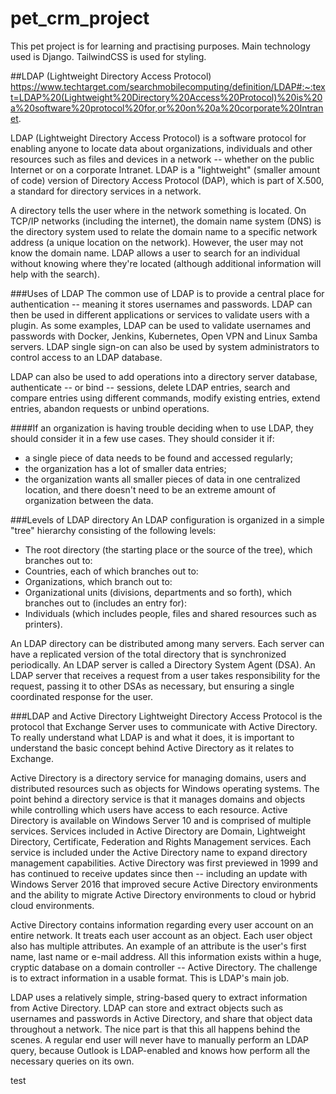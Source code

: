 # pet_crm_project
This pet project is for learning and practising purposes. Main technology used is Django.
TailwindCSS is used for styling.

##LDAP (Lightweight Directory Access Protocol)
https://www.techtarget.com/searchmobilecomputing/definition/LDAP#:~:text=LDAP%20(Lightweight%20Directory%20Access%20Protocol)%20is%20a%20software%20protocol%20for,or%20on%20a%20corporate%20Intranet.

LDAP (Lightweight Directory Access Protocol) is a software protocol for enabling anyone to locate data about organizations, individuals and other resources such as files and devices in a network -- whether on the public Internet or on a corporate Intranet. LDAP is a "lightweight" (smaller amount of code) version of Directory Access Protocol (DAP), which is part of X.500, a standard for directory services in a network.

A directory tells the user where in the network something is located. On TCP/IP networks (including the internet), the domain name system (DNS) is the directory system used to relate the domain name to a specific network address (a unique location on the network). However, the user may not know the domain name. LDAP allows a user to search for an individual without knowing where they're located (although additional information will help with the search).

###Uses of LDAP
The common use of LDAP is to provide a central place for authentication -- meaning it stores usernames and passwords. LDAP can then be used in different applications or services to validate users with a plugin. As some examples, LDAP can be used to validate usernames and passwords with Docker, Jenkins, Kubernetes, Open VPN and Linux Samba servers. LDAP single sign-on can also be used by system administrators to control access to an LDAP database.

LDAP can also be used to add operations into a directory server database, authenticate -- or bind -- sessions, delete LDAP entries, search and compare entries using different commands, modify existing entries, extend entries, abandon requests or unbind operations.

####If an organization is having trouble deciding when to use LDAP, they should consider it in a few use cases. They should consider it if:

- a single piece of data needs to be found and accessed regularly;
- the organization has a lot of smaller data entries;
- the organization wants all smaller pieces of data in one centralized location, and there doesn't need to be an extreme amount of organization between the data.

###Levels of LDAP directory
An LDAP configuration is organized in a simple "tree" hierarchy consisting of the following levels:

- The root directory (the starting place or the source of the tree), which branches out to:
- Countries, each of which branches out to:
- Organizations, which branch out to:
- Organizational units (divisions, departments and so forth), which branches out to (includes an entry for):
- Individuals (which includes people, files and shared resources such as printers).

An LDAP directory can be distributed among many servers. Each server can have a replicated version of the total directory that is synchronized periodically. An LDAP server is called a Directory System Agent (DSA). An LDAP server that receives a request from a user takes responsibility for the request, passing it to other DSAs as necessary, but ensuring a single coordinated response for the user.

###LDAP and Active Directory
Lightweight Directory Access Protocol is the protocol that Exchange Server uses to communicate with Active Directory. To really understand what LDAP is and what it does, it is important to understand the basic concept behind Active Directory as it relates to Exchange.

Active Directory is a directory service for managing domains, users and distributed resources such as objects for Windows operating systems. The point behind a directory service is that it manages domains and objects while controlling which users have access to each resource. Active Directory is available on Windows Server 10 and is comprised of multiple services. Services included in Active Directory are Domain, Lightweight Directory, Certificate, Federation and Rights Management services. Each service is included under the Active Directory name to expand directory management capabilities. Active Directory was first previewed in 1999 and has continued to receive updates since then -- including an update with Windows Server 2016 that improved secure Active Directory environments and the ability to migrate Active Directory environments to cloud or hybrid cloud environments.

Active Directory contains information regarding every user account on an entire network. It treats each user account as an object. Each user object also has multiple attributes. An example of an attribute is the user's first name, last name or e-mail address. All this information exists within a huge, cryptic database on a domain controller -- Active Directory. The challenge is to extract information in a usable format. This is LDAP's main job.

LDAP uses a relatively simple, string-based query to extract information from Active Directory. LDAP can store and extract objects such as usernames and passwords in Active Directory, and share that object data throughout a network. The nice part is that this all happens behind the scenes. A regular end user will never have to manually perform an LDAP query, because Outlook is LDAP-enabled and knows how perform all the necessary queries on its own.

test
